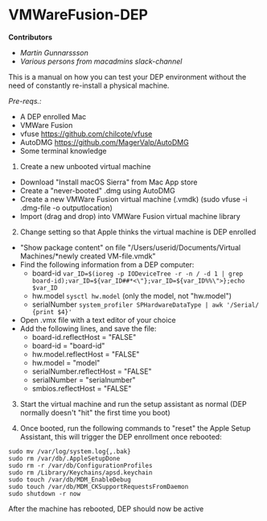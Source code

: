 # VMWareFusion-DEP

**Contributors**
* _Martin Gunnarssson_
* _Various persons from macadmins slack-channel_

This is a manual on how you can test your DEP environment without the need of constantly re-install a physical machine.

_Pre-reqs.:_
* A DEP enrolled Mac
* VMWare Fusion
* vfuse https://github.com/chilcote/vfuse
* AutoDMG https://github.com/MagerValp/AutoDMG
* Some terminal knowledge

1. Create a new unbooted virtual machine
  * Download "Install macOS Sierra" from Mac App store
  * Create a "never-booted" .dmg using AutoDMG
  * Create a new VMWare Fusion virtual machine (.vmdk) (sudo vfuse -i .dmg-file -o outputlocation)
  * Import (drag and drop) into VMWare Fusion virtual machine library

2. Change setting so that Apple thinks the virtual machine is DEP enrolled
  * "Show package content" on file "/Users/userid/Documents/Virtual Machines/*newly created VM-file.vmdk"
  * Find the following information from a DEP computer:
    * board-id `var_ID=$(ioreg -p IODeviceTree -r -n / -d 1 | grep board-id);var_ID=${var_ID##*<\"};var_ID=${var_ID%%\">};echo $var_ID`
    * hw.model `sysctl hw.model` (only the model, not "hw.model")
    * serialNumber `system_profiler SPHardwareDataType | awk '/Serial/ {print $4}'`
  * Open .vmx file with a text editor of your choice
  * Add the following lines, and save the file:
    * board-id.reflectHost = "FALSE"
    * board-id = "board-id"
    * hw.model.reflectHost = "FALSE"
    * hw.model = "model"
    * serialNumber.reflectHost = "FALSE"
    * serialNumber = "serialnumber"
    * smbios.reflectHost = "FALSE"

3. Start the virtual machine and run the setup assistant as normal (DEP normally doesn't "hit" the first time you boot)

4. Once booted, run the following commands to "reset" the Apple Setup Assistant, this will trigger the DEP enrollment once rebooted:
```
sudo mv /var/log/system.log{,.bak}
sudo rm /var/db/.AppleSetupDone
sudo rm -r /var/db/ConfigurationProfiles
sudo rm /Library/Keychains/apsd.keychain
sudo touch /var/db/MDM_EnableDebug
sudo touch /var/db/MDM_CKSupportRequestsFromDaemon
sudo shutdown -r now
```

After the machine has rebooted, DEP should now be active

